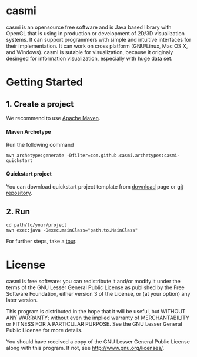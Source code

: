 # casmi

casmi is an opensource free software and is Java based library with OpenGL that is using in production or development of 2D/3D visualization systems. It can support programmers with simple and intuitive interfaces for their implementation.
It can work on cross platform (GNU/Linux, Mac OS X, and Windows).
casmi is sutable for visualization, because it originaly desinged for information visualization, especially with huge data set.

# Getting Started

## 1. Create a project

We recommend to use [Apache Maven](http://maven.apache.org/).

#### Maven Archetype

Run the following command

    mvn archetype:generate -Dfilter=com.github.casmi.archetypes:casmi-quickstart

#### Quickstart project

You can download quickstart project template from [download](http://casmi.github.io/download.html) page or [git repository](https://github.com/casmi/casmi-quickstart).

## 2. Run

    cd path/to/your/project
    mvn exec:java -Dexec.mainClass="path.to.MainClass"

For further steps, take a [tour](http://casmi.github.io/tour.html).

# License

casmi is free software: you can redistribute it and/or modify it under the terms of the GNU Lesser General Public License as published by
the Free Software Foundation, either version 3 of the License, or (at your option) any later version.

This program is distributed in the hope that it will be useful, but WITHOUT ANY WARRANTY; without even the implied warranty of MERCHANTABILITY or FITNESS FOR A PARTICULAR PURPOSE.  See the GNU Lesser General Public License for more details.

You should have received a copy of the GNU Lesser General Public License along with this program.  If not, see <http://www.gnu.org/licenses/>.
